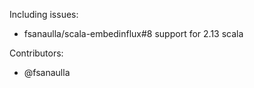Including issues:
- fsanaulla/scala-embedinflux#8 support for 2.13 scala

Contributors:
- @fsanaulla
